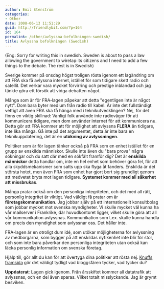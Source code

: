 ```yaml
---
author: Emil Stenström
categories:
- Other
date: 2008-06-13 11:51:29
guid: http://friendlybit.com/?p=164
id: 164
permalink: /other/avlyssna-befolkningen-swedish/
title: Avlyssna befolkningen (Swedish)
---
```


(Eng: Sorry for writing this in swedish. Sweden is about to pass a law allowing the government to wiretap its citizens and I need to add a few things to the debate. The rest is in Swedish)

Sverige kommer på onsdag högst troligen rösta igenom ett lagändring om att FRA ska få avlyssna internet, istället för som tidigare skett radio och satellit. Det verkar vara mycket förvirring och prestige inblandad och jag tänkte göra ett försök att vidga debatten något.

Många som är för FRA-lagen påpekar att detta "egentligen inte är något nytt". Dom bara byter medium från radio till kabel. Är inte det fullständigt vettigt att även FRA ska få hänga med i teknikutvecklingen? Nej, för det finns en viktig skillnad: Vanligt folk använde inte radiovågor för att kommunicera tidigare, men dom använder internet för att kommunicera nu. Detta gör att FRA kommer att för möjlighet att avlyssna **FLERA** än tidigare, inte lika många. Gå inte på det argumentet, detta är inte bara en teknikuppdatering, det är en **utökning av avlyssningen**.

Politiker som är för lagen tänker också på FRA som en enhet istället för en grupp av enskilda människor. Skulle inte även du "bara prova" några sökningar och du satt där med en sökfält framför dig? Det är **enskilda människor** detta handlar om, inte en hel enhet som behöver göra fel, för att alla skyddsmekanismer som satts upp ska flyga åt fanders. Enskilda är det största hotet, men även FRA som enhet har gjort bort sig grundligt genom att medvetet bryta mot lagen tidigare. **Systemet kommer med all säkerhet att missbrukas**.

Många pratar också om den personliga integriteten, och det med all rätt, personlig integritet är viktigt. Vad väldigt få pratar om är **företagskommunikation**. Jag jobbar själv på ett internationellt konsultbolag som jobbar mycket mot svenska myndigheter. Vi skulle mycket väl kunna ha vår mailserver i Frankrike, där huvudkontoret ligger, vilket skulle göra att all vår kommunikation avlyssnas. Kommunikation som t.ex. skulle kunna handla om precis den myndighet som avlyssnar oss. Det håller inte.

FRA-lagen är en otroligt dum idé, som utökar möjligheterna för avlyssning av medborgarna, som bygger på att enskildas nyfikenhet inte blir för stor, och som inte bara påverkar den personliga integriteten utan också kan läcka personlig information om svenska företag.

Hjälp till, gör allt du kan för att övertyga dina politiker att rösta nej. [Knuffs framsida](http://knuff.se/) gör det väldigt tydligt vad bloggsfären tycker, vad tycker du?

**Uppdaterat**: Lagen gick igenom. Från årsskiftet kommer all datatrafik att avlyssnas, och en del även sparas. Vilket totalt misslyckande. Jag är grymt besviken.

